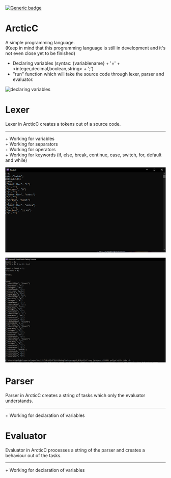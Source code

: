 [![Generic badge](https://img.shields.io/badge/build-passing-green.svg)](https://shields.io/)
# ArcticC
A simple programming language. <br>
(Keep in mind that this programming language is still in development and it's not even close yet to be finished) <br>
+ Declaring variables (syntax: {variablename} + '=' + <integer,decimal,boolean,string> + ';')
+ "run" function which will take the source code through lexer, parser and evaluator.

![declaring variables](https://i.gyazo.com/7b3e22e456130548fa4b5396e20cfadf.gif)<br>

<h1>Lexer</h1>
Lexer in ArcticC creates a tokens out of a source code.
<hr>
+ Working for variables <br>
+ Working for separators <br>
+ Working for operators <br>
+ Working for keywords (if, else, break, continue, case, switch, for, default and while) <br>


![lexer variables](imgs/LexerVariables.PNG)<br>

![lexer simple algo](imgs/LexerNew.PNG)<br>

<h1>Parser</h1>
Parser in ArcticC creates a string of tasks which only the evaluator understands.<br>
<hr>
+ Working for declaration of variables <br>


<h1>Evaluator</h1>
Evaluator in ArcticC processes a string of the parser and creates a behaviour out of the tasks.<br>
<hr>
+ Working for declaration of variables <br>

